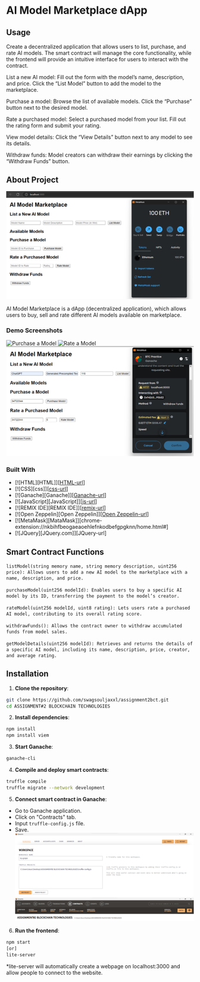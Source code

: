 # AI Model Marketplace dApp

## Usage
Create a decentralized application that allows users to list, 
purchase, and rate AI models. The smart contract will manage the 
core functionality, while the frontend will provide an intuitive 
interface for users to interact with the contract.

List a new AI model:
Fill out the form with the model’s name, description, and price.
Click the “List Model” button to add the model to the marketplace.

Purchase a model:
Browse the list of available models.
Click the “Purchase” button next to the desired model.

Rate a purchased model:
Select a purchased model from your list.
Fill out the rating form and submit your rating.

View model details:
Click the “View Details” button next to any model to see its details.

Withdraw funds:
Model creators can withdraw their earnings by clicking the “Withdraw Funds” button.

## About Project
![FrontEnd Page](SCREENSHOTS/{BE7AB008-C54E-49DE-A418-15813692202B}.png)

AI Model Marketplace is a dApp (decentralized application), which allows users to buy, sell and rate different AI models available on marketplace.

### Demo Screenshots
![Purchase a Model](SCREENSHOTS/{PurchaseModel-ezgif.com-video-to-gif-converter}.gif)
![Rate a Model](SCREENSHOTS/{RateaModel-ezgif.com-video-to-gif-converter}.gif)
![Withdraw Funds](SCREENSHOTS/{3357FE6B-207A-4476-821D-91588ED6D1E3}.png)

### Built With

* [![HTML][HTML]][[HTML-url](https://html.spec.whatwg.org/)]
* [![CSS][css]][[css-url](https://www.w3.org/Style/CSS/)]
* [![Ganache][Ganache]][[Ganache-url](https://archive.trufflesuite.com/ganache/)]
* [![JavaScript][JavaScript]][[js-url](https://ecma-international.org/publications-and-standards/standards/ecma-262/)]
* [![REMIX IDE][REMIX IDE]][[remix-url](https://remix.ethereum.org/)]
* [![Open Zeppelin][Open Zeppelin]][[Open Zeppelin-url](https://wizard.openzeppelin.com/#custom)]
* [![MetaMask][MataMask]][chrome-extension://nkbihfbeogaeaoehlefnkodbefgpgknn/home.html#]
* [![JQuery][JQuery.com]][JQuery-url]


## Smart Contract Functions

```
listModel(string memory name, string memory description, uint256 price): Allows users to add a new AI model to the marketplace with a name, description, and price.

purchaseModel(uint256 modelId): Enables users to buy a specific AI model by its ID, transferring the payment to the model’s creator.

rateModel(uint256 modelId, uint8 rating): Lets users rate a purchased AI model, contributing to its overall rating score.

withdrawFunds(): Allows the contract owner to withdraw accumulated funds from model sales.

getModelDetails(uint256 modelId): Retrieves and returns the details of a specific AI model, including its name, description, price, creator, and average rating.
```

## Installation 

1. **Clone the repository**: 
``` bash 
git clone https://github.com/swagsouljaxxl/assignment2bct.git
cd ASSIGNMENT#2 BLOCKCHAIN TECHNOLOGIES 
```
2. **Install dependencies**:
```bash
npm install 
npm install viem
```
3. **Start Ganache**:
```bash
ganache-cli
```
4. **Compile and deploy smart contracts**:
```bash
truffle compile
truffle migrate --network development
```
5. **Connect smart contract in Ganache**:
- Go to Ganache application.
- Click on "Contracts" tab.
- Input `truffle-config.js` file.
- Save.
![Connceting smart contract](SCREENSHOTS/{F34A1178-3BC3-461C-ACFA-E7F60BD2E013}.png)
![Contract in Ganache](SCREENSHOTS/{D987BD9A-76C8-4BBF-A21F-D2660C8E27EB}.png)


6. **Run the frontend**:
```bash
npm start 
[or]
lite-server
```
*lite-server will automatically create a webpage on localhost:3000 and allow people to connect to the website.